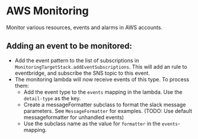 # AWS Monitoring

Monitor various resources, events and alarms in AWS accounts.

## Adding an event to be monitored:
- Add the event pattern to the list of subscriptions in `MonitoringTargetStack.addEventSubscriptions`. This will add an rule to eventbridge, and subscribe the SNS topic to this event.
- The monitoring lambda will now receive events of this type. To process them:
   - Add the event type to the `events` mapping in the lambda. Use the `detail-type` as the key.
   - Create a messageFormatter subclass to format the slack message parameters. See `MessageFormatter` for examples. (TODO: Use default messageformatter for unhandled events)
   - Use the subclass name as the value for `formatter` in the `events`-mapping.